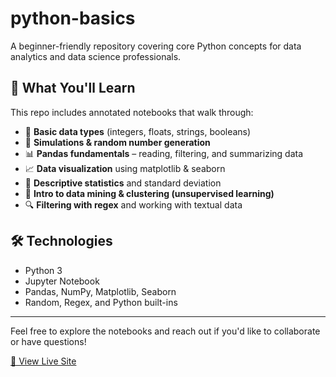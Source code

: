 # python-basics

A beginner-friendly repository covering core Python concepts for data analytics and data science professionals.

## 📘 What You'll Learn

This repo includes annotated notebooks that walk through:

- 🧮 **Basic data types** (integers, floats, strings, booleans)
- 🎲 **Simulations & random number generation**
- 📊 **Pandas fundamentals** – reading, filtering, and summarizing data
- 📈 **Data visualization** using matplotlib & seaborn
- 📏 **Descriptive statistics** and standard deviation
- 🧠 **Intro to data mining & clustering (unsupervised learning)**
- 🔍 **Filtering with regex** and working with textual data

## 🛠 Technologies
- Python 3
- Jupyter Notebook
- Pandas, NumPy, Matplotlib, Seaborn
- Random, Regex, and Python built-ins

---

Feel free to explore the notebooks and reach out if you'd like to collaborate or have questions!

[🔗 View Live Site](https://thehybrid18.github.io/ty_sanyude/)

